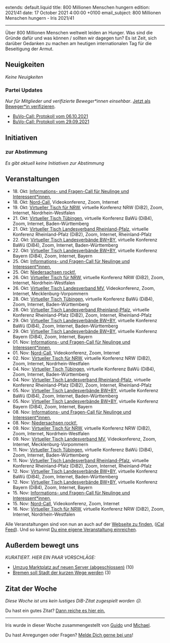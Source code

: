 
extends: default.liquid
title: 800 Millionen Menschen hungern
edition: 2021/41
date: 17 October 2021 4:00:00 +0100
email_subject: 800 Millionen Menschen hungern - Iris 2021/41

---
Über 800 Millionen Menschen weltweit leiden an Hunger. Was sind die Gründe dafür und was können / sollten wir dagegen tun? Es ist Zeit, sich darüber Gedanken zu machen am heutigen internationalen Tag für die Beseitigung der Armut.

## Neuigkeiten

_Keine Neuigkeiten_

### Partei Updates

_Nur für Mitglieder und verifizierte Beweger\*innen einsehbar_. [Jetzt als Beweger\*in verifizieren](https://bewegung.jetzt/bewegerin-werden/).

 - [BuVo-Call: Protokoll vom 06.10.2021](https://marktplatz.bewegung.jetzt/t/buvo-call-protokoll-vom-06-10-2021/38864)
 - [BuVo-Call: Protokoll vom 29.09.2021](https://marktplatz.bewegung.jetzt/t/buvo-call-protokoll-vom-29-09-2021/38771)

## Initiativen

### zur Abstimmung
_Es gibt aktuell keine Initiativen zur Abstimmung_

## Veranstaltungen

 - 18.&nbsp;Okt: [Informations- und Fragen-Call für Neulinge und Interessent*innen](https://bewegung.jetzt/veranstaltungen/informations-und-fragen-call-fuer-neulinge-und-interessentinnen-2021-10-18/), 
 - 18.&nbsp;Okt: [Nord-Call](https://bewegung.jetzt/veranstaltungen/nord-call-2021-10-18/), Videokonferenz, Zoom, Internet
 - 19.&nbsp;Okt: [Virtueller Tisch für NRW](https://bewegung.jetzt/veranstaltungen/virtueller-tisch-landesverbaende-bwby-2021-10-19/), virtuelle Konferenz NRW (DiB2), Zoom, Internet, Nordrhein-Westfalen
 - 21.&nbsp;Okt: [Virtueller Tisch Tübingen](https://bewegung.jetzt/veranstaltungen/virtueller-tisch-tuebingen-2021-10-21/), virtuelle Konferenz BaWü (DiB4), Zoom, Internet, Baden-Württemberg
 - 21.&nbsp;Okt: [Virtueller Tisch Landesverband Rheinland-Pfalz](https://bewegung.jetzt/veranstaltungen/virtueller-tisch-landesverband-rheinland-pfalz-2021-10-21/), virtuelle Konferenz Rheinland-Pfalz (DiB2), Zoom, Internet, Rheinland-Pfalz
 - 22.&nbsp;Okt: [Virtueller Tisch Landesverbände BW+BY](https://bewegung.jetzt/veranstaltungen/virtueller-tisch-landesverbaende-bwby-3-2021-10-22/), virtuelle Konferenz BaWü (DiB4), Zoom, Internet, Baden-Württemberg
 - 22.&nbsp;Okt: [Virtueller Tisch Landesverbände BW+BY](https://bewegung.jetzt/veranstaltungen/virtueller-tisch-landesverbaende-bwby-2-2021-10-22/), virtuelle Konferenz Bayern (DiB4), Zoom, Internet, Bayern
 - 25.&nbsp;Okt: [Informations- und Fragen-Call für Neulinge und Interessent*innen](https://bewegung.jetzt/veranstaltungen/informations-und-fragen-call-fuer-neulinge-und-interessentinnen-2021-10-25/), 
 - 25.&nbsp;Okt: [Niedersachsen rockt!](https://bewegung.jetzt/veranstaltungen/niedersachsen-call-2021-10-25/), 
 - 26.&nbsp;Okt: [Virtueller Tisch für NRW](https://bewegung.jetzt/veranstaltungen/virtueller-tisch-landesverbaende-bwby-2021-10-26/), virtuelle Konferenz NRW (DiB2), Zoom, Internet, Nordrhein-Westfalen
 - 26.&nbsp;Okt: [Virtueller Tisch Landesverband MV](https://bewegung.jetzt/veranstaltungen/mv-call-2021-10-26/), Videokonferenz, Zoom, Internet, Mecklenburg-Vorpommern
 - 28.&nbsp;Okt: [Virtueller Tisch Tübingen](https://bewegung.jetzt/veranstaltungen/virtueller-tisch-tuebingen-2021-10-28/), virtuelle Konferenz BaWü (DiB4), Zoom, Internet, Baden-Württemberg
 - 28.&nbsp;Okt: [Virtueller Tisch Landesverband Rheinland-Pfalz](https://bewegung.jetzt/veranstaltungen/virtueller-tisch-landesverband-rheinland-pfalz-2021-10-28/), virtuelle Konferenz Rheinland-Pfalz (DiB2), Zoom, Internet, Rheinland-Pfalz
 - 29.&nbsp;Okt: [Virtueller Tisch Landesverbände BW+BY](https://bewegung.jetzt/veranstaltungen/virtueller-tisch-landesverbaende-bwby-3-2021-10-29/), virtuelle Konferenz BaWü (DiB4), Zoom, Internet, Baden-Württemberg
 - 29.&nbsp;Okt: [Virtueller Tisch Landesverbände BW+BY](https://bewegung.jetzt/veranstaltungen/virtueller-tisch-landesverbaende-bwby-2-2021-10-29/), virtuelle Konferenz Bayern (DiB4), Zoom, Internet, Bayern
 - 01.&nbsp;Nov: [Informations- und Fragen-Call für Neulinge und Interessent*innen](https://bewegung.jetzt/veranstaltungen/informations-und-fragen-call-fuer-neulinge-und-interessentinnen-2021-11-01/), 
 - 01.&nbsp;Nov: [Nord-Call](https://bewegung.jetzt/veranstaltungen/nord-call-2021-11-01/), Videokonferenz, Zoom, Internet
 - 02.&nbsp;Nov: [Virtueller Tisch für NRW](https://bewegung.jetzt/veranstaltungen/virtueller-tisch-landesverbaende-bwby-2021-11-02/), virtuelle Konferenz NRW (DiB2), Zoom, Internet, Nordrhein-Westfalen
 - 04.&nbsp;Nov: [Virtueller Tisch Tübingen](https://bewegung.jetzt/veranstaltungen/virtueller-tisch-tuebingen-2021-11-04/), virtuelle Konferenz BaWü (DiB4), Zoom, Internet, Baden-Württemberg
 - 04.&nbsp;Nov: [Virtueller Tisch Landesverband Rheinland-Pfalz](https://bewegung.jetzt/veranstaltungen/virtueller-tisch-landesverband-rheinland-pfalz-2021-11-04/), virtuelle Konferenz Rheinland-Pfalz (DiB2), Zoom, Internet, Rheinland-Pfalz
 - 05.&nbsp;Nov: [Virtueller Tisch Landesverbände BW+BY](https://bewegung.jetzt/veranstaltungen/virtueller-tisch-landesverbaende-bwby-3-2021-11-05/), virtuelle Konferenz BaWü (DiB4), Zoom, Internet, Baden-Württemberg
 - 05.&nbsp;Nov: [Virtueller Tisch Landesverbände BW+BY](https://bewegung.jetzt/veranstaltungen/virtueller-tisch-landesverbaende-bwby-2-2021-11-05/), virtuelle Konferenz Bayern (DiB4), Zoom, Internet, Bayern
 - 08.&nbsp;Nov: [Informations- und Fragen-Call für Neulinge und Interessent*innen](https://bewegung.jetzt/veranstaltungen/informations-und-fragen-call-fuer-neulinge-und-interessentinnen-2021-11-08/), 
 - 08.&nbsp;Nov: [Niedersachsen rockt!](https://bewegung.jetzt/veranstaltungen/niedersachsen-call-2021-11-08/), 
 - 09.&nbsp;Nov: [Virtueller Tisch für NRW](https://bewegung.jetzt/veranstaltungen/virtueller-tisch-landesverbaende-bwby-2021-11-09/), virtuelle Konferenz NRW (DiB2), Zoom, Internet, Nordrhein-Westfalen
 - 09.&nbsp;Nov: [Virtueller Tisch Landesverband MV](https://bewegung.jetzt/veranstaltungen/mv-call-2021-11-09/), Videokonferenz, Zoom, Internet, Mecklenburg-Vorpommern
 - 11.&nbsp;Nov: [Virtueller Tisch Tübingen](https://bewegung.jetzt/veranstaltungen/virtueller-tisch-tuebingen-2021-11-11/), virtuelle Konferenz BaWü (DiB4), Zoom, Internet, Baden-Württemberg
 - 11.&nbsp;Nov: [Virtueller Tisch Landesverband Rheinland-Pfalz](https://bewegung.jetzt/veranstaltungen/virtueller-tisch-landesverband-rheinland-pfalz-2021-11-11/), virtuelle Konferenz Rheinland-Pfalz (DiB2), Zoom, Internet, Rheinland-Pfalz
 - 12.&nbsp;Nov: [Virtueller Tisch Landesverbände BW+BY](https://bewegung.jetzt/veranstaltungen/virtueller-tisch-landesverbaende-bwby-3-2021-11-12/), virtuelle Konferenz BaWü (DiB4), Zoom, Internet, Baden-Württemberg
 - 12.&nbsp;Nov: [Virtueller Tisch Landesverbände BW+BY](https://bewegung.jetzt/veranstaltungen/virtueller-tisch-landesverbaende-bwby-2-2021-11-12/), virtuelle Konferenz Bayern (DiB4), Zoom, Internet, Bayern
 - 15.&nbsp;Nov: [Informations- und Fragen-Call für Neulinge und Interessent*innen](https://bewegung.jetzt/veranstaltungen/informations-und-fragen-call-fuer-neulinge-und-interessentinnen-2021-11-15/), 
 - 15.&nbsp;Nov: [Nord-Call](https://bewegung.jetzt/veranstaltungen/nord-call-2021-11-15/), Videokonferenz, Zoom, Internet
 - 16.&nbsp;Nov: [Virtueller Tisch für NRW](https://bewegung.jetzt/veranstaltungen/virtueller-tisch-landesverbaende-bwby-2021-11-16/), virtuelle Konferenz NRW (DiB2), Zoom, Internet, Nordrhein-Westfalen


Alle Veranstaltungen sind von nun an auch auf der [Webseite zu finden](https://bewegung.jetzt/veranstaltungen/), ([iCal Feed](https://bewegung.jetzt/?ical=1)). Und so kannst [Du eine eigene Veranstaltung einreichen](https://marktplatz.bewegung.jetzt/t/eine-veranstaltung-auf-der-webseite-einreichen/21379).


## Außerdem bewegt uns

_KURATIERT. HIER EIN PAAR VORSCHLÄGE:_
 - [Umzug Marktplatz auf neuen Server (abgeschlossen)](https://marktplatz.bewegung.jetzt/t/umzug-marktplatz-auf-neuen-server-abgeschlossen/38860) (10)
 - [Bremen soll Stadt der kurzen Wege werden](https://marktplatz.bewegung.jetzt/t/bremen-soll-stadt-der-kurzen-wege-werden/38844) (3)

## Zitat der Woche
_Diese Woche ist uns kein lustiges DiB-Zitat zugespielt worden ☹._

Du hast ein gutes Zitat? [Dann reiche es hier ein.](https://marktplatz.bewegung.jetzt/t/fortsetzung-lustige-dib-zitate/24431)


---

Iris wurde in dieser Woche zusammengestellt von [Guido](https://marktplatz.bewegung.jetzt/u/Guido/) und [Michael](https://marktplatz.bewegung.jetzt/u/MichaelVoss/).

Du hast Anregungen oder Fragen? [Melde Dich gerne bei uns](https://marktplatz.bewegung.jetzt/t/neu-iris-die-woechtliche-zusammenfasssung-zum-sonntagsbrunch/10990)!

